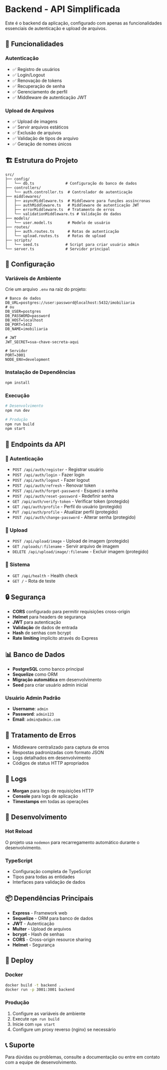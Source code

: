 # Backend - API Simplificada

Este é o backend da aplicação, configurado com apenas as funcionalidades essenciais de autenticação e upload de arquivos.

## 🚀 Funcionalidades

### Autenticação
- ✅ Registro de usuários
- ✅ Login/Logout
- ✅ Renovação de tokens
- ✅ Recuperação de senha
- ✅ Gerenciamento de perfil
- ✅ Middleware de autenticação JWT

### Upload de Arquivos
- ✅ Upload de imagens
- ✅ Servir arquivos estáticos
- ✅ Exclusão de arquivos
- ✅ Validação de tipos de arquivo
- ✅ Geração de nomes únicos

## 🏗️ Estrutura do Projeto

```
src/
├── config/
│   └── db.ts              # Configuração do banco de dados
├── controllers/
│   └── auth.controller.ts  # Controlador de autenticação
├── middlewares/
│   ├── asyncMiddleware.ts  # Middleware para funções assíncronas
│   ├── authMiddleware.ts   # Middleware de autenticação JWT
│   ├── errorMiddleware.ts  # Tratamento de erros
│   └── validationMiddleware.ts # Validação de dados
├── models/
│   └── user.model.ts       # Modelo de usuário
├── routes/
│   ├── auth.routes.ts      # Rotas de autenticação
│   └── upload.routes.ts    # Rotas de upload
├── scripts/
│   └── seed.ts            # Script para criar usuário admin
└── server.ts              # Servidor principal
```

## 🔧 Configuração

### Variáveis de Ambiente
Crie um arquivo `.env` na raiz do projeto:

```env
# Banco de dados
DB_URL=postgres://user:password@localhost:5432/imobiliaria
# ou
DB_USER=postgres
DB_PASSWORD=password
DB_HOST=localhost
DB_PORT=5432
DB_NAME=imobiliaria

# JWT
JWT_SECRET=sua-chave-secreta-aqui

# Servidor
PORT=3001
NODE_ENV=development
```

### Instalação de Dependências
```bash
npm install
```

### Execução
```bash
# Desenvolvimento
npm run dev

# Produção
npm run build
npm start
```

## 📡 Endpoints da API

### 🔐 Autenticação
- `POST /api/auth/register` - Registrar usuário
- `POST /api/auth/login` - Fazer login
- `POST /api/auth/logout` - Fazer logout
- `POST /api/auth/refresh` - Renovar token
- `POST /api/auth/forgot-password` - Esqueci a senha
- `POST /api/auth/reset-password` - Redefinir senha
- `GET /api/auth/verify-token` - Verificar token (protegido)
- `GET /api/auth/profile` - Perfil do usuário (protegido)
- `PUT /api/auth/profile` - Atualizar perfil (protegido)
- `POST /api/auth/change-password` - Alterar senha (protegido)

### 📸 Upload
- `POST /api/upload/image` - Upload de imagem (protegido)
- `GET /uploads/:filename` - Servir arquivo de imagem
- `DELETE /api/upload/image/:filename` - Excluir imagem (protegido)

### 🏥 Sistema
- `GET /api/health` - Health check
- `GET /` - Rota de teste

## 🔒 Segurança

- **CORS** configurado para permitir requisições cross-origin
- **Helmet** para headers de segurança
- **JWT** para autenticação
- **Validação** de dados de entrada
- **Hash** de senhas com bcrypt
- **Rate limiting** implícito através do Express

## 📊 Banco de Dados

- **PostgreSQL** como banco principal
- **Sequelize** como ORM
- **Migração automática** em desenvolvimento
- **Seed** para criar usuário admin inicial

### Usuário Admin Padrão
- **Username**: `admin`
- **Password**: `admin123`
- **Email**: `admin@admin.com`

## 🚨 Tratamento de Erros

- Middleware centralizado para captura de erros
- Respostas padronizadas com formato JSON
- Logs detalhados em desenvolvimento
- Códigos de status HTTP apropriados

## 📝 Logs

- **Morgan** para logs de requisições HTTP
- **Console** para logs de aplicação
- **Timestamps** em todas as operações

## 🔄 Desenvolvimento

### Hot Reload
O projeto usa `nodemon` para recarregamento automático durante o desenvolvimento.

### TypeScript
- Configuração completa de TypeScript
- Tipos para todas as entidades
- Interfaces para validação de dados

## 📦 Dependências Principais

- **Express** - Framework web
- **Sequelize** - ORM para banco de dados
- **JWT** - Autenticação
- **Multer** - Upload de arquivos
- **bcrypt** - Hash de senhas
- **CORS** - Cross-origin resource sharing
- **Helmet** - Segurança

## 🚀 Deploy

### Docker
```bash
docker build -t backend .
docker run -p 3001:3001 backend
```

### Produção
1. Configure as variáveis de ambiente
2. Execute `npm run build`
3. Inicie com `npm start`
4. Configure um proxy reverso (nginx) se necessário

## 📞 Suporte

Para dúvidas ou problemas, consulte a documentação ou entre em contato com a equipe de desenvolvimento.
